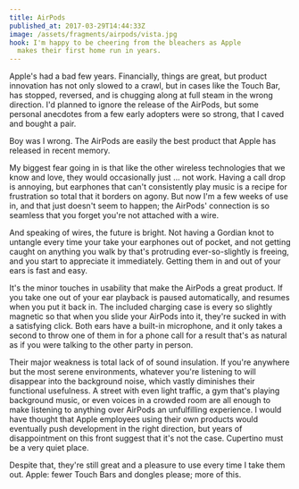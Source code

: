 ```yaml
---
title: AirPods
published_at: 2017-03-29T14:44:33Z
image: /assets/fragments/airpods/vista.jpg
hook: I'm happy to be cheering from the bleachers as Apple
  makes their first home run in years.
---
```


Apple's had a bad few years. Financially, things are great,
but product innovation has not only slowed to a crawl, but
in cases like the Touch Bar, has stopped, reversed, and is
chugging along at full steam in the wrong direction. I'd
planned to ignore the release of the AirPods, but some
personal anecdotes from a few early adopters were so
strong, that I caved and bought a pair.

Boy was I wrong. The AirPods are easily the best product
that Apple has released in recent memory.

My biggest fear going in is that like the other wireless
technologies that we know and love, they would occasionally
just ... not work. Having a call drop is annoying, but
earphones that can't consistently play music is a recipe
for frustration so total that it borders on agony. But now
I'm a few weeks of use in, and that just doesn't seem to
happen; the AirPods' connection is so seamless that you
forget you're not attached with a wire.

And speaking of wires, the future is bright. Not having
a Gordian knot to untangle every time your take your
earphones out of pocket, and not getting caught on anything
you walk by that's protruding ever-so-slightly is freeing,
and you start to appreciate it immediately. Getting them in
and out of your ears is fast and easy.

It's the minor touches in usability that make the AirPods a
great product. If you take one out of your ear playback is
paused automatically, and resumes when you put it back in.
The included charging case is every so slightly magnetic so
that when you slide your AirPods into it, they're sucked in
with a satisfying click. Both ears have a built-in
microphone, and it only takes a second to throw one of them
in for a phone call for a result that's as natural as if
you were talking to the other party in person.

Their major weakness is total lack of of sound insulation.
If you're anywhere but the most serene environments,
whatever you're listening to will disappear into the
background noise, which vastly diminishes their functional
usefulness. A street with even light traffic, a gym that's
playing background music, or even voices in a crowded room
are all enough to make listening to anything over AirPods
an unfulfilling experience. I would have thought that Apple
employees using their own products would eventually push
development in the right direction, but years of
disappointment on this front suggest that it's not the
case. Cupertino must be a very quiet place.

Despite that, they're still great and a pleasure to use
every time I take them out. Apple: fewer Touch Bars and
dongles please; more of this.

